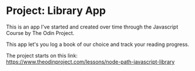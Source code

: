 # **Project: Library App**

This is an app I've started and created over time through the Javascript Course by The Odin Project.

This app let's you log a book of our choice and track your reading progress.

The project starts on this link:
https://www.theodinproject.com/lessons/node-path-javascript-library
